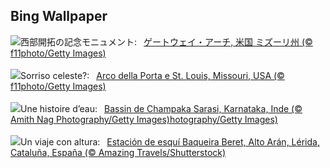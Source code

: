 ## Bing Wallpaper
![](https://www.bing.com/th?id=OHR.StLouisArch_JA-JP0218152600_UHD.jpg&w=1000)西部開拓の記念モニュメント:&nbsp;&ensp;[ゲートウェイ・アーチ, 米国 ミズーリ州 (© f11photo/Getty Images)](https://www.bing.com/th?id=OHR.StLouisArch_JA-JP0218152600_UHD.jpg)
<br><br/>
![](https://www.bing.com/th?id=OHR.StLouisArch_IT-IT9390622803_UHD.jpg&w=1000)Sorriso celeste?:&nbsp;&ensp;[Arco della Porta e St. Louis, Missouri, USA (© f11photo/Getty Images)](https://www.bing.com/th?id=OHR.StLouisArch_IT-IT9390622803_UHD.jpg)
<br><br/>
![](https://www.bing.com/th?id=OHR.ChampakaSarasi_FR-FR2567169417_UHD.jpg&w=1000)Une histoire d’eau:&nbsp;&ensp;[Bassin de Champaka Sarasi, Karnataka, Inde (© Amith Nag Photography/Getty Images)hotography/Getty Images)](https://www.bing.com/th?id=OHR.ChampakaSarasi_FR-FR2567169417_UHD.jpg)
<br><br/>
![](https://www.bing.com/th?id=OHR.SkiResortBaqueiraBeret_ES-ES4946875842_UHD.jpg&w=1000)Un viaje con altura:&nbsp;&ensp;[Estación de esquí Baqueira Beret, Alto Arán, Lérida, Cataluña, España (© Amazing Travels/Shutterstock)](https://www.bing.com/th?id=OHR.SkiResortBaqueiraBeret_ES-ES4946875842_UHD.jpg)
<br><br/>
